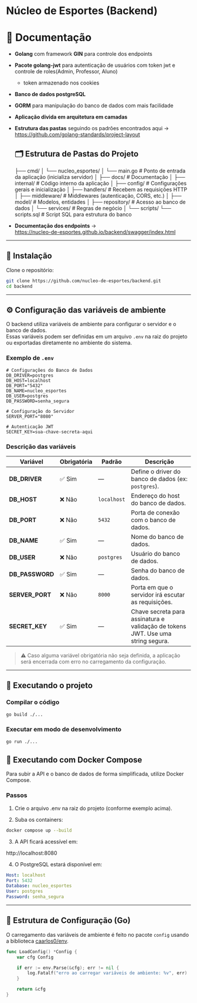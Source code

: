 
# Núcleo de Esportes (Backend)

# 📄 Documentação


- **Golang** com framework **GIN** para controle dos endpoints
- **Pacote golang-jwt** para autenticação de usuários com token jwt e controle de roles(Admin, Professor, Aluno)  
  - token armazenado nos cookies
- **Banco de dados postgreSQL**
- **GORM** para manipulação do banco de dados com mais facilidade
- **Aplicação divida em arquitetura em camadas**
- **Estrutura das pastas** seguindo os padrões encontrados aqui →  
  https://github.com/golang-standards/project-layout

  ## 🗂 Estrutura de Pastas do Projeto
  ├── cmd/
│ └── nucleo_esportes/
│ └── main.go # Ponto de entrada da aplicação (inicializa servidor)
│
├── docs/ # Documentação 
│
├── internal/ # Código interno da aplicação 
│ ├── config/ # Configurações gerais e inicialização 
│ ├── handlers/ # Recebem as requisições HTTP
│ ├── middleware/ # Middlewares (autenticação, CORS, etc.)
│ ├── model/ # Modelos, entidades 
│ ├── repository/ # Acesso ao banco de dados 
│ └── services/ # Regras de negócio 
│
└── scripts/
└── scripts.sql # Script SQL para estrutura do banco


- **Documentação dos endpoints** →  
  https://nucleo-de-esportes.github.io/backend/swagger/index.html



  


------------------------------------------------------------------------

## 🚀 Instalação

Clone o repositório:

``` sh
git clone https://github.com/nucleo-de-esportes/backend.git
cd backend
```

------------------------------------------------------------------------

## ⚙️ Configuração das variáveis de ambiente

O backend utiliza variáveis de ambiente para configurar o servidor e o
banco de dados.\
Essas variáveis podem ser definidas em um arquivo `.env` na raiz do
projeto ou exportadas diretamente no ambiente do sistema.

### Exemplo de `.env`

``` env
# Configurações do Banco de Dados
DB_DRIVER=postgres
DB_HOST=localhost
DB_PORT="5432"
DB_NAME=nucleo_esportes
DB_USER=postgres
DB_PASSWORD=senha_segura

# Configuração do Servidor
SERVER_PORT="8080"

# Autenticação JWT
SECRET_KEY=sua-chave-secreta-aqui
```

### Descrição das variáveis

| Variável        | Obrigatória  | Padrão      | Descrição                                                                        |
| --------------- | ------------ | ----------- | -------------------------------------------------------------------------------- |
| **DB_DRIVER**   | ✅ Sim       | —           | Define o driver do banco de dados (ex: `postgres`).                              |
| **DB_HOST**     | ❌ Não       | `localhost` | Endereço do host do banco de dados.                                              |
| **DB_PORT**     | ❌ Não       | `5432`      | Porta de conexão com o banco de dados.                                           |
| **DB_NAME**     | ✅ Sim       | —           | Nome do banco de dados.                                                          |
| **DB_USER**     | ❌ Não       | `postgres`  | Usuário do banco de dados.                                                       |
| **DB_PASSWORD** | ✅ Sim       | —           | Senha do banco de dados.                                                         |
| **SERVER_PORT** | ❌ Não       | `8000`      | Porta em que o servidor irá escutar as requisições.                              |
| **SECRET_KEY**  | ✅ Sim       | —           | Chave secreta para assinatura e validação de tokens JWT. Use uma string segura.  |


> ⚠️ Caso alguma variável obrigatória não seja definida, a aplicação
> será encerrada com erro no carregamento da configuração.

------------------------------------------------------------------------

## 🧩 Executando o projeto

### Compilar o código

``` sh
go build ./...
```

### Executar em modo de desenvolvimento

``` sh
go run ./...
```

## 🐳 Executando com Docker Compose

Para subir a API e o banco de dados de forma simplificada, utilize Docker Compose.

### Passos

1. Crie o arquivo .env na raiz do projeto (conforme exemplo acima).

2. Suba os containers:

``` sh
docker compose up --build
```

3. A API ficará acessível em:

http://localhost:8080


4. O PostgreSQL estará disponível em:

``` yml
Host: localhost
Port: 5432
Database: nucleo_esportes
User: postgres
Password: senha_segura
```

------------------------------------------------------------------------

## 🧠 Estrutura de Configuração (Go)

O carregamento das variáveis de ambiente é feito no pacote `config`
usando a biblioteca [caarlos0/env](https://github.com/caarlos0/env).

``` go
func LoadConfig() *Config {
    var cfg Config

    if err := env.Parse(&cfg); err != nil {
        log.Fatalf("erro ao carregar variáveis de ambiente: %v", err)
    }

    return &cfg
}
```

